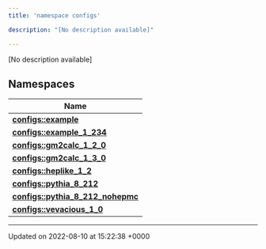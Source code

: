 ```yaml
---
title: 'namespace configs'

description: "[No description available]"

---
```







[No description available]

## Namespaces

| Name           |
| -------------- |
| **[configs::example](/documentation/code/gambit_2.2/namespaces/namespaceconfigs_1_1example/)**  |
| **[configs::example_1_234](/documentation/code/gambit_2.2/namespaces/namespaceconfigs_1_1example__1__234/)**  |
| **[configs::gm2calc_1_2_0](/documentation/code/gambit_2.2/namespaces/namespaceconfigs_1_1gm2calc__1__2__0/)**  |
| **[configs::gm2calc_1_3_0](/documentation/code/gambit_2.2/namespaces/namespaceconfigs_1_1gm2calc__1__3__0/)**  |
| **[configs::heplike_1_2](/documentation/code/gambit_2.2/namespaces/namespaceconfigs_1_1heplike__1__2/)**  |
| **[configs::pythia_8_212](/documentation/code/gambit_2.2/namespaces/namespaceconfigs_1_1pythia__8__212/)**  |
| **[configs::pythia_8_212_nohepmc](/documentation/code/gambit_2.2/namespaces/namespaceconfigs_1_1pythia__8__212__nohepmc/)**  |
| **[configs::vevacious_1_0](/documentation/code/gambit_2.2/namespaces/namespaceconfigs_1_1vevacious__1__0/)**  |






-------------------------------

Updated on 2022-08-10 at 15:22:38 +0000